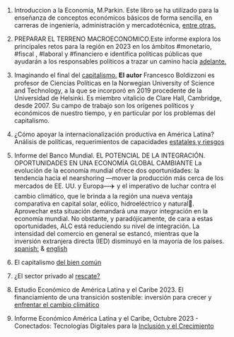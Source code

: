 
1. Introduccion a la Economia, M.Parkin. Este libro se ha utilizado para la enseñanza de conceptos económicos básicos de forma sencilla, en carreras de ingeniería, administración y mercadotécnica, [entre otras.](https://www.linkedin.com/feed/update/urn:li:activity:7034196003733823489?updateEntityUrn=urn%3Ali%3Afs_feedUpdate%3A%28V2%2Curn%3Ali%3Aactivity%3A7034196003733823489%29)



2. PREPARAR EL TERRENO MACROECONOMICO.Este informe explora los principales retos para la región en 2023 en los ámbitos #monetario, #fiscal , #laboral y #financiero e identifica políticas públicas que ayudarán a los responsables políticos a trazar un camino hacia [adelante.](https://www.linkedin.com/posts/evelyn-ortiz_libros-informes-social-activity-7046284826877812736-LFAS?utm_source=share&utm_medium=member_desktop)



3. Imaginando el final del [capitalismo.](https://www.linkedin.com/posts/evelyn-ortiz_libros-capitalismo-occidentales-activity-7048824337193164800-s6tQ?utm_source=share&utm_medium=member_desktop.) 𝐄𝐥 𝐚𝐮𝐭𝐨𝐫 Francesco Boldizzoni es profesor de Ciencias Políticas en la Norwegian University of Science and Technology, a la que se incorporó en 2019 procedente de la Universidad de Helsinki. Es miembro vitalicio de Clare Hall, Cambridge, desde 2007. Su campo de trabajo son los orígenes políticos y económicos de nuestro tiempo, y en particular por los problemas del capitalismo.


4. ¿Cómo apoyar la internacionalización productiva en América Latina? Análisis de políticas, requerimientos de capacidades [estatales y riesgos](https://www.linkedin.com/posts/evelyn-ortiz_libros-informes-datos-activity-7053746958443667456-2S7B?utm_source=share&utm_medium=member_desktop.)
    

5. Informe del Banco Mundial. EL POTENCIAL DE LA INTEGRACIÓN. OPORTUNIDADES EN UNA ECONOMÍA GLOBAL CAMBIANTE
   La evolución de la economía mundial ofrece dos oportunidades: la tendencia hacia el nearshoring —mover la producción más cerca de los mercados de EE. UU. y Europa—✈️ y el imperativo de luchar contra el cambio climático, que le brinda a la región una nueva ventaja comparativa en capital solar, eólico, hidroeléctrico y natural🍂. Aprovechar esta situación demandará una mayor integración en la economía mundial. No obstante, y paradójicamente, de cara a estas oportunidades, ALC está reduciendo su nivel de integración. La intensidad del comercio en general se estancó, mientras que la inversión extranjera directa (IED) disminuyó en la mayoría de los países.
[spanish:](https://openknowledge.worldbank.org/server/api/core/bitstreams/8d6c50b4-bbfa-4c5a-ad41-2b6534cdf076/content) & [english](https://openknowledge.worldbank.org/server/api/core/bitstreams/93458243-ca0a-4e48-b16c-8be2ea53e4c4/content) 


6. El capitalismo [del bien común](https://www.linkedin.com/posts/evelyn-ortiz_el-capitalismo-del-bien-com%C3%BAn-activity-7107763144713723904-Fs-5?utm_source=share&utm_medium=member_desktop)

7. ¿El sector privado al [rescate?](https://www.linkedin.com/posts/evelyn-ortiz_el-sector-privado-al-rescate-activity-7112839766051577858-t8Be?utm_source=share&utm_medium=member_desktop)
   
8. Estudio Económico de América Latina y el Caribe 2023. El financiamiento de una transición sostenible: inversión para crecer y [enfrentar el cambio climático](https://www.linkedin.com/posts/evelyn-ortiz_economia-analytics-books-activity-7118049469962600448-Qdt-?utm_source=share&utm_medium=member_desktop)
   
9. Informe Económico América Latina y el Caribe, Octubre 2023 - Conectados: Tecnologías Digitales para la [Inclusión y el Crecimiento](https://www.linkedin.com/posts/evelyn-ortiz_economia-technology-worldbank-activity-7123043462941196290-znc7?utm_source=share&utm_medium=member_desktop)
